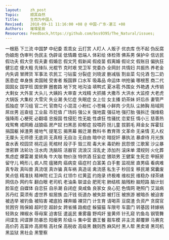 ```yaml
---
layout:    zh_post
Topic:     顺其自然
Title:     生而为中国人
Revised:   2018-09-11 11:16:00 +08 @ 中国-广东-湛江 +08
Authors:   璀璨星辰
Resources: Feedback,https://github.com/bss9395/The_Natural/issues;
---
```


一根筋  下三流  中国梦  中纪委  乖乖女  云打赏  人盯人  人贩子  优衣库  伤不起  伪反腐  伪娘炮  伪审判  伪民主  伪辟谣  低情趣  低端人  体彩绘  体检筛  佛系男  保护伞  信访民  假功夫  假大空  假夫妻  假婚恋  假文凭  假新闻  假疫苗  假离婚  假论文  假账目  偏执狂  健忘症  傻大粗  先锋队  光棍节  克时艰  党卫军  党委办  全网封  共情妇  共振热  养老金  内失调  冒牌货  军事法  农民工  刁钻蛮  分裂症  刘晓波  删减版  割韭菜  勾兑酒  包二奶  医患症  单身族  卖国贼  受害者  叛国罪  口水军  吸毒品  命运体  哄抢骗  哪根葱  商二代  囡囡女  国学班  国安罪  圈套路  地下党  地沟油  填鸭式  夏冰雹  外围女  外艳遇  大传销  大剩女  大外宣  大头儿  大姨妈  大审查  大戏精  大抓捕  大撒币  大洪水  大监控  大老虎  大锅饭  大集权  大雪灾  失业潮  失忆症  失眠症  女上位  女主播  奶茶妹  奸后杀  妻管严  孤独症  学习组  官二代  官商勾  小混混  小粉红  小苍蝇  小鲜肉  少先队  尘肺胸  局域网  屌丝男  巡查组  工业盐  币贬值  广场妈  强公关  强地震  强征地  强打胎  强拆迁  强维稳  强降雨  心梗死  必翻墙  忠报国  性侵犯  性无能  性虐狂  性骚扰  恋爱狂  情小三  慈善热  戏鸳鸯  戒网瘾  战狼癌  房产奴  扫黑恶  抑郁症  投喂药  拐儿童  拔鹅毛  拜金女  挥霍狂  捐国躯  掉渣男  接地气  提笔忘  揭黑幕  搬迁潮  教科书  教育筛  文革命  无亲情  无人权  无厘头  无师德  无底洞  无真相  无自治  无自由  暗中访  暗捉奸  暴执法  暴虐待  月光族  查水表  校园贷  桃花运  死棺材  段子手  毁三观  毒大米  毒奶粉  民怨恨  江歌案  沙尘暴  泄密罪  法轮功  注水肉  洗脑班  活器官  流浪汉  淫乱史  添加剂  滚床单  潜规则  火化葬  焦虑症  爆雷潮  爱转角  牛大咖  物价涨  特供酒  狂妄症  猥琐男  王健案  生死恋  甲醛房  留守儿  畸形儿  疯人院  瘟猪肉  癌病变  癌症村  白富美  白手套  监视居  直男癌  看病难  真专政  真叫兽  真流氓  真诈骗  真车祸  真造谣  禽流感  私生子  秒回复  移民潮  窝囊废  笑点低  精准扶  精神院  红卫兵  红领巾  红黄蓝  约炮录  终极难  维权民  维稳办  绿茶婊  网信办  网约车  翻白眼  老司机  老油条  联谊会  肥死宅  肺结核  脑残粉  脑短路  脑计划  脸盲症  自媒体  自恋狂  自杀潮  自闭症  臭咸鱼  良家女  良心犯  色情网  艳照门  艾滋病  苏丹红  莫须有  虚世界  蚁居族  血汗钱  街道办  被失踪  被打压  被旅游  被暗杀  被迫害  被选举  被钓鱼  被陷害  裙底拍  裸奔婚  裸贷门  计生育  请喝茶  豆腐渣  负资产  贪腐官  贫困穷  贱保姆  超时空  超龄女  跨省捕  路痴症  躲猫猫  车限号  车震门  转基因  转嫁祸  轻熟女  辣椒水  辱母案  迫害狂  遣返民  重雾霾  野鸡奸  鉴黄师  针孔窥  钓鱼岛  钢管舞  间谍生  间谍罪  防暴恐  阳瘘男  阶级斗  集中营  霸王餐  靓车模  非主流  颠覆罪  马赛克  高价药  高富帅  高房租  高社保  高税收  高级黑  魏则西  麻风村  黑人帮  黑卖肾  黑司机  黑监狱  黑社会  黑警察